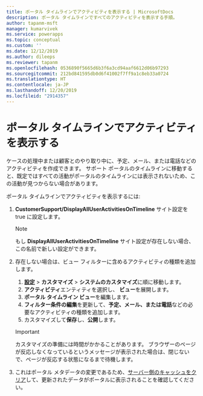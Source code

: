 ```yaml
---
title: ポータル タイムラインでアクティビティを表示する | MicrosoftDocs
description: ポータル タイムラインですべてのアクティビティを表示する手順。
author: tapanm-msft
manager: kumarvivek
ms.service: powerapps
ms.topic: conceptual
ms.custom: ''
ms.date: 12/12/2019
ms.author: dileeps
ms.reviewer: tapanm
ms.openlocfilehash: 0536890f5665d6b3f6a3cd94aaf6612d06b97293
ms.sourcegitcommit: 212bd841595db0d6f41002f7ff9a1c8eb33a0724
ms.translationtype: HT
ms.contentlocale: ja-JP
ms.lasthandoff: 12/20/2019
ms.locfileid: "2914357"
---
```

# <a name="view-activities-in-a-portal-timeline"></a>ポータル タイムラインでアクティビティを表示する

ケースの処理中または顧客とのやり取り中に、予定、メール、または電話などのアクティビティを作成できます。 サポート ポータルのタイムラインに移動すると、既定ではすべての活動がポータルのタイムラインには表示されないため、この活動が見つからない場合があります。 

ポータル タイムラインでアクティビティを表示するには: 

1. **CustomerSupport/DisplayAllUserActivitiesOnTimeline** サイト設定を true に設定します。  
    
    > [!NOTE]
    > もし **DisplayAllUserActivitiesOnTimeline** サイト設定が存在しない場合、この名前で新しい設定ができます。

2. 存在しない場合は、ビュー フィルターに含めるアクティビティの種類を追加します。  
    1. [**設定**](https://docs.microsoft.com/power-platform/admin/admin-settings#app-settings) > **カスタマイズ** > **システムのカスタマイズ**に順に移動します。
    2. **アクティビティ**エンティティを選択し、 **ビュー**を展開します。
    3. **ポータル タイムライン ビュー**を編集します。
    4. **フィルター条件の編集**を更新して、**予定、メール、または電話**などの必要なアクティビティの種類を追加します。
    5. カスタマイズして**保存**し、**公開**します。 

    > [!IMPORTANT]
    > カスタマイズの準備には時間がかかることがあります。 ブラウザーのページが反応しなくなっているというメッセージが表示された場合は、閉じないで、ページが反応する状態になるまで待機します。

3. これはポータル メタデータの変更であるため、[サーバー側のキャッシュをクリア](../admin/clear-server-side-cache.md)して、更新されたデータがポータルに表示されることを確認してください。
